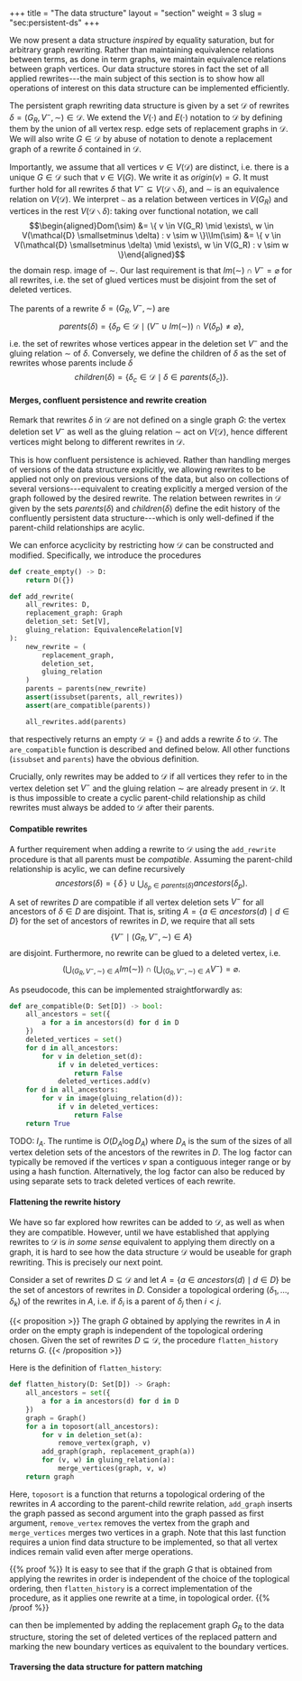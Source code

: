 +++
title = "The data structure"
layout = "section"
weight = 3
slug = "sec:persistent-ds"
+++

We now present a data structure _inspired_ by equality saturation, but for arbitrary graph rewriting.
Rather than maintaining equivalence relations between terms, as done in term graphs,
we maintain equivalence relations between graph vertices.
Our data structure stores in fact the set of all applied rewrites---the main subject of this section
is to show how all operations of interest on this data structure can be implemented efficiently.


The persistent graph rewriting data structure is given by a set $\mathcal{D}$
of rewrites $\delta = (G_R, V^-, \sim) \in \mathcal{D}$.
We extend the $V(\cdot)$ and $E(\cdot)$ notation to $\mathcal{D}$ by defining
them by the union of all vertex resp. edge sets of replacement graphs in $\mathcal{D}$.
We will also write $G \in \mathcal{D}$ by abuse of notation to denote a replacement
graph of a rewrite $\delta$ contained in $\mathcal{D}$.

Importantly, we assume that all vertices $v \in V(\mathcal{D})$
are distinct, i.e. there is a unique $G \in \mathcal{D}$ such that $v \in V(G)$.
We write it as $origin(v) = G$.
It must further hold for all rewrites $\delta$
that $V^- \subseteq V(\mathcal{D} \smallsetminus \delta)$,
and $\sim$ is an equivalence relation on $V(\mathcal{D})$.
We interpret $\sim$ as a relation between vertices in $V(G_R)$ and vertices in the rest
$V(\mathcal{D} \smallsetminus \delta)$:
taking over functional notation, we call
$$\begin{aligned}Dom(\sim) &= \{ v \in V(G_R) \mid \exists\, w \in V(\mathcal{D} \smallsetminus \delta) : v \sim w \}\\Im(\sim) &= \{ v \in V(\mathcal{D} \smallsetminus \delta) \mid \exists\, w \in V(G_R) : v \sim w \}\end{aligned}$$
the domain resp. image of $\sim$.
Our last requirement is that $Im(\sim) \cap V^- = \varnothing$ for all rewrites, i.e. the set
of glued vertices must be disjoint from the set of deleted vertices.

The parents of a rewrite $\delta = (G_R, V^-, \sim)$
are $$parents(\delta) = \left\{ \delta_p \in \mathcal{D} \mid (V^- \cup Im(\sim)) \cap V(\delta_p) \neq \varnothing \right\},$$
i.e. the set of rewrites whose vertices appear in the deletion set $V^-$ and the gluing relation $\sim$
of $\delta$.
Conversely, we define the children of $\delta$ as the set of rewrites whose parents include $\delta$
$$children(\delta) = \left\{\delta_c \in \mathcal{D} \mid \delta \in parents(\delta_c)\right\}.$$

#### Merges, confluent persistence and rewrite creation

Remark that rewrites $\delta$ in $\mathcal{D}$ are not defined on a single graph $G$:
the vertex deletion set $V^-$ as well as the gluing relation $\sim$ act on $V(\mathcal{D})$,
hence different vertices might belong to different rewrites in $\mathcal{D}$.

This is how confluent persistence is achieved.
Rather than handling merges of versions of the data structure explicitly,
we allowing rewrites to be applied not only on previous
versions of the data, but also on collections of several versions---equivalent to
creating explicitly a merged version of the graph
followed by the desired rewrite.
The relation between rewrites in $\mathcal{D}$ given by the sets $parents(\delta)$
and $children(\delta)$ define the edit history of the confluently persistent data
structure---which is only well-defined if the parent-child relationships are acylic.

We can enforce acyclicity by restricting how $\mathcal{D}$ can be constructed and modified.
Specifically, we introduce the procedures
```python
def create_empty() -> D:
    return D({})

def add_rewrite(
    all_rewrites: D,
    replacement_graph: Graph
    deletion_set: Set[V],
    gluing_relation: EquivalenceRelation[V]
):
    new_rewrite = (
        replacement_graph,
        deletion_set,
        gluing_relation
    )
    parents = parents(new_rewrite)
    assert(issubset(parents, all_rewrites))
    assert(are_compatible(parents))

    all_rewrites.add(parents)
```
that respectively returns an empty $\mathcal{D} = \{\}$ and adds a rewrite $\delta$ to $\mathcal{D}$.
The `are_compatible` function is described and defined below.
All other functions (`issubset` and `parents`) have the obvious definition.

Crucially, only rewrites may be added to $\mathcal{D}$ if all vertices they refer to in the vertex
deletion set $V^-$ and the gluing relation $\sim$ are already present in $\mathcal{D}$.
It is thus impossible to create a cyclic parent-child relationship as child rewrites must always
be added to $\mathcal{D}$ after their parents.

#### Compatible rewrites
A further requirement when adding a rewrite to $\mathcal{D}$ using the `add_rewrite` procedure
is that all parents must be _compatible_.
Assuming the parent-child relationship is acylic, we can define recursively
$$ancestors(\delta) = \{\,\delta\,\}\ \cup\ \bigcup_{\delta_p \in parents(\delta)} ancestors(\delta_p).$$
A set of rewrites $D$ are compatible if all vertex deletion sets $V^-$ for all ancestors of $\delta \in D$
are disjoint.
That is, sriting $A = \{ a \in ancestors(d) \mid d \in D \}$ for the set of ancestors of rewrites in $D$, we require that
all sets
$$\{V^- \mid (G_R, V^-, \sim) \in A\}$$
are disjoint.
Furthermore, no rewrite can be glued to a deleted vertex, i.e.
$$\left(\bigcup_{(G_R, V^-, \sim) \in A} Im(\sim)\right) \cap \left(\bigcup_{(G_R, V^-, \sim) \in A} V^- \right)= \varnothing.$$


As pseudocode, this can be implemented straightforwardly as:
```python
def are_compatible(D: Set[D]) -> bool:
    all_ancestors = set({
        a for a in ancestors(d) for d in D
    })
    deleted_vertices = set()
    for d in all_ancestors:
        for v in deletion_set(d):
            if v in deleted_vertices:
                return False
            deleted_vertices.add(v)
    for d in all_ancestors:
        for v in image(gluing_relation(d)):
            if v in deleted_vertices:
                return False
    return True
```
TODO: $I_A$.
The runtime is $O(D_A \log D_A)$ where $D_A$ is the sum of the sizes of all vertex deletion sets of
the ancestors of the rewrites in $D$.
The $\log$ factor can typically be removed if the vertices $v$ span a contiguous integer range
or by using a hash function. Alternatively, the $\log$ factor can also be reduced by using separate
sets to track deleted vertices of each rewrite.

#### Flattening the rewrite history

We have so far explored how rewrites can be added to $\mathcal{D}$, as well as when they are compatible.
However, until we have established that applying rewrites to $\mathcal{D}$ is _in some sense_ equivalent
to applying them directly on a graph, it is hard to see how the data structure $\mathcal{D}$ would
be useable for graph rewriting.
This is precisely our next point.

Consider a set of rewrites $D \subseteq \mathcal{D}$ and let $A = \{ a \in ancestors(d) \mid d \in D \}$
be the set of ancestors of rewrites in $D$.
Consider a topological ordering $(\delta_1, \ldots, \delta_k)$ of the rewrites in $A$, i.e. if $\delta_i$
is a parent of $\delta_j$ then $i < j$.

{{< proposition >}}
The graph $G$ obtained by applying the rewrites in $A$ in order on the empty graph is independent of
the topological ordering chosen. Given the set of rewrites $D \subseteq \mathcal{D}$,
the procedure `flatten_history` returns $G$.
{{< /proposition >}}

Here is the definition of `flatten_history`:
```python
def flatten_history(D: Set[D]) -> Graph:
    all_ancestors = set({
        a for a in ancestors(d) for d in D
    })
    graph = Graph()
    for a in toposort(all_ancestors):
        for v in deletion_set(a):
            remove_vertex(graph, v)
        add_graph(graph, replacement_graph(a))
        for (v, w) in gluing_relation(a):
            merge_vertices(graph, v, w)
    return graph
```
Here, `toposort` is a function that returns a topological ordering of the rewrites in $A$
according to the parent-child rewrite relation, `add_graph` inserts the graph passed as second
argument into the graph passed as first argument, `remove_vertex` removes the vertex from the graph
and `merge_vertices` merges two vertices in a graph. Note that this last function requires
a union find data structure to be implemented, so that all vertex indices remain valid even after merge
operations.

{{% proof %}}
It is easy to see that if the graph $G$ that is obtained from applying the rewrites in order
is independent of the choice of the toplogical ordering, then `flatten_history` is a correct
implementation of the procedure, as it applies one rewrite at a time, in topological order.
{{% /proof %}}

can then be implemented by adding the replacement graph $G_R$
to the data structure,
storing the set of deleted vertices of the replaced pattern and
marking the new boundary vertices as equivalent to the boundary vertices.


#### Traversing the data structure for pattern matching
